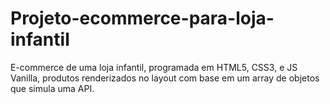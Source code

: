 # Projeto-ecommerce-para-loja-infantil
E-commerce de uma loja infantil, programada em HTML5, CSS3, e JS Vanilla, produtos renderizados no layout com base em um array de objetos que simula uma API.
